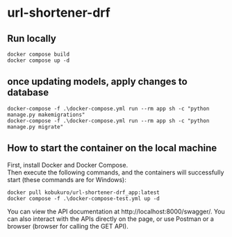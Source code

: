 # url-shortener-drf

## Run locally

```
docker compose build
docker compose up -d
```

## once updating models, apply changes to database

```
docker-compose -f .\docker-compose.yml run --rm app sh -c "python manage.py makemigrations"
docker-compose -f .\docker-compose.yml run --rm app sh -c "python manage.py migrate"
```

## How to start the container on the local machine
First, install Docker and Docker Compose.</br>
Then execute the following commands, and the containers will successfully start (these commands are for Windows):
```
docker pull kobukuro/url-shortener-drf_app:latest
docker compose -f .\docker-compose-test.yml up -d
```
You can view the API documentation at http://localhost:8000/swagger/. You can also interact with the APIs directly on the page, or use Postman or a browser (browser for calling the GET API).